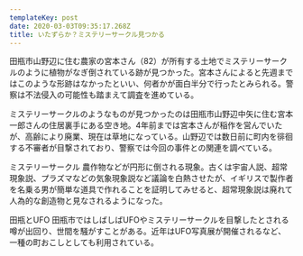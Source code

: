 ```yaml
---
templateKey: post
date: 2020-03-03T09:35:17.268Z
title: いたずらか？ミステリーサークル見つかる
---
```

田瓶市山野辺に住む農家の宮本さん（82）が所有する土地でミステリーサークルのように植物がなぎ倒されている跡が見つかった。宮本さんによると先週まではこのような形跡はなかったといい、何者かが面白半分で行ったとみられる。警察は不法侵入の可能性も踏まえて調査を進めている。


ミステリーサークルのようなものが見つかったのは田瓶市山野辺中矢に住む宮本一郎さんの住居裏手にある空き地。4年前までは宮本さんが稲作を営んでいたが、高齢により廃業、現在は草地になっている。山野辺では数日前に町内を徘徊する不審者が目撃されており、警察では今回の事件との関連を調べている。

ミステリーサークル
農作物などが円形に倒される現象。古くは宇宙人説、超常現象説、プラズマなどの気象現象説など議論を白熱させたが、イギリスで製作者を名乗る男が簡単な道具で作れることを証明してみせると、超常現象説は廃れて人為的な創造物と見なされるようになった。

田瓶とUFO
田瓶市ではしばしばUFOやミステリーサークルを目撃したとされる噂が出回り、世間を騒がすことがある。近年はUFO写真展が開催されるなど、一種の町おこしとしても利用されている。